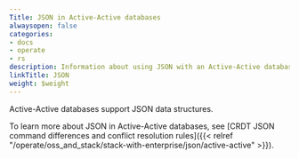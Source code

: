 ```yaml
---
Title: JSON in Active-Active databases
alwaysopen: false
categories:
- docs
- operate
- rs
description: Information about using JSON with an Active-Active database.
linkTitle: JSON
weight: $weight
---
```

Active-Active databases support JSON data structures.

To learn more about JSON in Active-Active databases, see [CRDT JSON command differences and conflict resolution rules]({{< relref "/operate/oss_and_stack/stack-with-enterprise/json/active-active" >}}).
